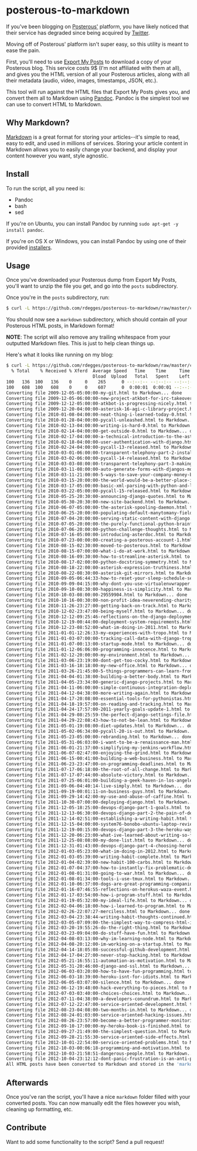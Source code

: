 # posterous-to-markdown

If you've been blogging on [Posterous'][posterous] platform, you have likely
noticed that their service has degraded since being acquired by
[Twitter][twitter].

Moving off of Posterous' platform isn't super easy, so this utility is meant to
ease the pain.

First, you'll need to use [Export My Posts][export-my-posts] to download a copy
of your Posterous blog. This service costs 9$ (I'm not affiliated with them at
all), and gives you the HTML version of all your Posterous articles, along with
all their metadata (audio, video, images, timestamps, JSON, etc.).

This tool will run against the HTML files that Export My Posts gives you, and
convert them all to Markdown using [Pandoc][pandoc]. Pandoc is the simplest tool
we can use to convert HTML to Markdown.


## Why Markdown?

[Markdown][markdown] is a great format for storing your articles--it's simple to
read, easy to edit, and used in millions of services. Storing your article
content in Markdown allows you to easily change your backend, and display your
content however you want, style agnostic.


## Install

To run the script, all you need is:

- Pandoc
- bash
- sed

If you're on Ubuntu, you can install Pandoc by running `sudo apt-get -y install pandoc`.

If you're on OS X or Windows, you can install Pandoc by using one of their provided [installers](http://code.google.com/p/pandoc/downloads/list).

## Usage

Once you've downloaded your Posterous dump from Export My Posts, you'll want to
unzip the file you get, and go into the `posts` subdirectory.

Once you're in the `posts` subdirectory, run:

``` bash
$ curl -L https://github.com/rdegges/posterous-to-markdown/raw/master/convert.sh | bash
```

You should now see a `markdown` subdirectory, which should contain *all* your
Posterous HTML posts, in Markdown format!

**NOTE**: The script will also remove any trailing whitespace from your
outputted Markdown files. This is just to help clean things up.

Here's what it looks like running on my blog:

``` bash
$ curl -L https://github.com/rdegges/posterous-to-markdown/raw/master/convert.sh | bash
  % Total    % Received % Xferd  Average Speed   Time    Time     Time  Current
                                 Dload  Upload   Total   Spent    Left  Speed
100   136  100   136    0     0    265      0 --:--:-- --:--:-- --:--:--   459
100   608  100   608    0     0    607      0  0:00:01  0:00:01 --:--:--  2179
Converting file 2009-12-05-05:00:00-my-git.html to Markdown... done
Converting file 2009-12-05-06:00:00-new-project-atkbot-for-irc-takeovers.html to Markdown... done
Converting file 2009-12-12-05:00:00-atkbot-is-progressing-nicely.html to Markdown... done
Converting file 2009-12-20-04:00:00-asterisk-16-agi-c-library-project.html to Markdown... done
Converting file 2010-01-08-04:00:00-neat-thing-i-learned-today-0.html to Markdown... done
Converting file 2010-01-28-04:00:00-pycall-unleashed.html to Markdown... done
Converting file 2010-02-13-04:00:00-writing-is-hard-0.html to Markdown... done
Converting file 2010-02-14-04:00:00-get-outside-0.html to Markdown... done
Converting file 2010-02-17-04:00:00-a-technical-introduction-to-the-asterisk-gate.html to Markdown... done
Converting file 2010-02-18-04:00:00-user-authentication-with-django.html to Markdown... done
Converting file 2010-02-24-04:00:00-pycall-13-released.html to Markdown... done
Converting file 2010-03-01-06:00:00-transparent-telephony-part-2-installing-aster.html to Markdown... done
Converting file 2010-03-02-06:00:00-pycall-14-released.html to Markdown... done
Converting file 2010-03-03-08:00:00-transparent-telephony-part-3-making-and-recei.html to Markdown... done
Converting file 2010-03-11-08:00:00-auto-generate-forms-with-djangos-modelform.html to Markdown... done
Converting file 2010-03-11-21:00:00-5-ways-to-save-your-company-money-by-switchin.html to Markdown... done
Converting file 2010-03-15-20:00:00-the-world-would-be-a-better-place-if-everyone.html to Markdown... done
Converting file 2010-03-17-05:00:00-basic-xml-parsing-with-python-and-lxml.html to Markdown... done
Converting file 2010-03-22-05:00:00-pycall-15-released.html to Markdown... done
Converting file 2010-05-25-20:30:00-announcing-django-quotes.html to Markdown... done
Converting file 2010-05-30-20:30:00-new-site-backend.html to Markdown... done
Converting file 2010-06-07-05:00:00-the-asterisk-spooling-daemon.html to Markdown... done
Converting file 2010-06-25-20:00:00-populating-default-manytomany-field-values-in.html to Markdown... done
Converting file 2010-07-04-20:00:00-serving-static-content-with-django.html to Markdown... done
Converting file 2010-07-05-20:00:00-the-purely-functional-python-brainfuck-challe.html to Markdown... done
Converting file 2010-07-06-20:00:00-python-challenge-thoughts.html to Markdown... done
Converting file 2010-07-16-05:00:00-introducing-asterdoc.html to Markdown... done
Converting file 2010-07-23-00:00:00-creating-a-posterous-account-1.html to Markdown... done
Converting file 2010-08-15-02:30:00-moved-to-posterous.html to Markdown... done
Converting file 2010-08-15-07:00:00-what-i-do-at-work.html to Markdown... done
Converting file 2010-08-16-09:30:00-how-to-streamline-asterisk.html to Markdown... done
Converting file 2010-08-17-02:00:00-python-docstring-symmetry.html to Markdown... done
Converting file 2010-08-18-22:00:00-asterisk-expression-truthiness.html to Markdown... done
Converting file 2010-08-22-08:30:00-asterisk-git-mirrors.html to Markdown... done
Converting file 2010-09-05-06:44:33-how-to-reset-your-sleep-schedule-seriously.html to Markdown... done
Converting file 2010-09-09-04:15:00-why-dont-you-use-virtualenvwrapper.html to Markdown... done
Converting file 2010-09-10-08:30:00-happiness-is-simplicity.html to Markdown... done
Converting file 2010-10-03-08:00:00-29559904.html to Markdown... done
Converting file 2010-10-16-00:30:00-non-profit-idea-neverending-charity.html to Markdown... done
Converting file 2010-11-26-23:27:00-getting-back-on-track.html to Markdown... done
Converting file 2010-12-02-23:47:00-being-myself.html to Markdown... done
Converting file 2010-12-12-09:25:46-reflections-on-the-django-deployment-and-djan.html to Markdown... done
Converting file 2010-12-19-00:44:00-deployment-system-requirements.html to Markdown... done
Converting file 2010-12-23-08:52:00-what-im-doing-in-2011.html to Markdown... done
Converting file 2011-01-01-12:26:33-my-experiences-with-tropo.html to Markdown... done
Converting file 2011-01-03-07:00:00-tracking-call-data-with-django-tropo.html to Markdown... done
Converting file 2011-01-07-00:13:00-startup-mode.html to Markdown... done
Converting file 2011-01-12-06:06:00-programming-innocence.html to Markdown... done
Converting file 2011-02-12-20:00:00-my-environment.html to Markdown... done
Converting file 2011-03-06-23:19:00-dont-get-too-cocky.html to Markdown... done
Converting file 2011-03-16-18:18:00-my-new-office.html to Markdown... done
Converting file 2011-03-26-21:45:00-5-things-programmers-can-learn-from-bodybuild.html to Markdown... done
Converting file 2011-04-04-01:38:00-building-a-better-body.html to Markdown... done
Converting file 2011-04-05-23:34:00-generic-django-projects.html to Markdown... done
Converting file 2011-04-11-06:00:00-simple-continuous-integration-deployment-with.html to Markdown... done
Converting file 2011-04-12-04:38:00-more-writing-again.html to Markdown... done
Converting file 2011-04-17-20:08:00-essential-tools-for-pythonistas.html to Markdown... done
Converting file 2011-04-18-19:57:00-on-reading-and-tracking.html to Markdown... done
Converting file 2011-04-24-17:57:00-2011-yearly-goals-update-1.html to Markdown... done
Converting file 2011-04-29-08:25:59-the-perfect-django-settings-file.html to Markdown... done
Converting file 2011-04-29-22:08:43-how-to-not-be-lean.html to Markdown... done
Converting file 2011-05-01-19:08:00-diet-updates.html to Markdown... done
Converting file 2011-05-02-06:34:00-pycall-20-is-out.html to Markdown... done
Converting file 2011-05-23-05:00:00-rebranding.html to Markdown... done
Converting file 2011-05-31-06:03:00-i-want-to-be-a-renaissance-man.html to Markdown... done
Converting file 2011-06-01-21:37:00-simplifying-my-jenkins-workflow.html to Markdown... done
Converting file 2011-06-07-02:47:00-enjoying-the-grind.html to Markdown... done
Converting file 2011-06-15-00:41:00-building-a-web-business.html to Markdown... done
Converting file 2011-06-23-23:47:00-on-programming-deadlines.html to Markdown... done
Converting file 2011-07-17-06:18:00-the-root-of-all-change.html to Markdown... done
Converting file 2011-07-17-07:44:00-absolute-victory.html to Markdown... done
Converting file 2011-07-25-06:01:00-building-a-geek-haven-in-los-angeles.html to Markdown... done
Converting file 2011-09-06-04:40:14-live-simply.html to Markdown... done
Converting file 2011-09-19-00:01:11-on-business-guys.html to Markdown... done
Converting file 2011-09-29-14:42:00-my-use-and-abuse-of-caffine.html to Markdown... done
Converting file 2011-10-30-07:00:00-deploying-django.html to Markdown... done
Converting file 2011-12-05-18:25:00-devops-django-part-1-goals.html to Markdown... done
Converting file 2011-12-13-06:30:00-devops-django-part-2-the-pain-of-deployment.html to Markdown... done
Converting file 2011-12-14-02:51:00-establishing-a-writing-habit.html to Markdown... done
Converting file 2011-12-15-04:00:00-system76-bonobo-ubuntu-laptop-review.html to Markdown... done
Converting file 2011-12-19-00:15:00-devops-django-part-3-the-heroku-way.html to Markdown... done
Converting file 2011-12-20-06:23:00-what-ive-learned-about-writing-so-far.html to Markdown... done
Converting file 2011-12-25-08:08:00-my-done-list.html to Markdown... done
Converting file 2011-12-31-01:43:00-devops-django-part-4-choosing-heroku.html to Markdown... done
Converting file 2012-01-03-05:23:00-what-im-doing-in-2012.html to Markdown... done
Converting file 2012-01-03-05:39:00-writing-habit-complete.html to Markdown... done
Converting file 2012-01-04-02:39:00-new-habit-100-carbs.html to Markdown... done
Converting file 2012-01-07-04:37:00-how-to-instantly-fix-problematic-deployments.html to Markdown... done
Converting file 2012-01-08-01:31:00-going-to-war.html to Markdown... done
Converting file 2012-01-08-01:34:00-tools-i-use-tmux.html to Markdown... done
Converting file 2012-01-10-06:37:00-dogs-are-great-programming-companions.html to Markdown... done
Converting file 2012-01-16-07:46:55-reflections-on-herokus-waza-event.html to Markdown... done
Converting file 2012-01-17-03:54:00-how-i-program-stuff.html to Markdown... done
Converting file 2012-01-19-05:32:00-my-ideal-life.html to Markdown... done
Converting file 2012-02-04-06:18:00-how-i-learned-to-program.html to Markdown... done
Converting file 2012-02-26-22:07:27-merciless.html to Markdown... done
Converting file 2012-03-04-23:38:44-writing-habit-thoughts-continued.html to Markdown... done
Converting file 2012-03-05-07:09:00-the-simplest-way-to-compress-html-in-django.html to Markdown... done
Converting file 2012-03-20-19:55:26-do-the-right-thing.html to Markdown... done
Converting file 2012-03-23-09:04:00-do-stuff-have-fun.html to Markdown... done
Converting file 2012-04-08-03:13:00-why-im-learning-node.html to Markdown... done
Converting file 2012-04-08-20:12:00-im-working-on-a-startup.html to Markdown... done
Converting file 2012-04-14-18:05:08-successful-github-development.html to Markdown... done
Converting file 2012-04-17-04:27:00-never-stop-hacking.html to Markdown... done
Converting file 2012-05-21-16:55:11-automation-as-motivation.html to Markdown... done
Converting file 2012-05-31-20:46:00-django-and-ssl.html to Markdown... done
Converting file 2012-06-03-03:20:00-how-to-have-fun-programming.html to Markdown... done
Converting file 2012-06-03-18:39:00-heroku-isnt-for-idiots.html to Markdown... done
Converting file 2012-06-05-03:07:00-silence.html to Markdown... done
Converting file 2012-06-12-19:48:00-hack-everything-to-pieces.html to Markdown... done
Converting file 2012-07-03-03:40:00-choices-choices.html to Markdown... done
Converting file 2012-07-11-04:38:00-a-developers-conundrum.html to Markdown... done
Converting file 2012-07-12-22:47:00-service-oriented-development.html to Markdown... done
Converting file 2012-08-23-04:08:00-two-months-in.html to Markdown... done
Converting file 2012-08-24-01:03:00-service-oriented-hacking-issues.html to Markdown... done
Converting file 2012-08-26-23:57:00-become-a-better-programmer-monitoring.html to Markdown... done
Converting file 2012-09-10-17:00:00-my-heroku-book-is-finished.html to Markdown... done
Converting file 2012-09-27-21:49:00-the-simplest-question.html to Markdown... done
Converting file 2012-09-28-21:55:30-service-oriented-side-effects.html to Markdown... done
Converting file 2012-10-01-22:54:00-service-oriented-problems.html to Markdown... done
Converting file 2012-10-03-00:06:18-programming-and-motivation.html to Markdown... done
Converting file 2012-10-03-21:58:51-dangerous-people.html to Markdown... done
Converting file 2012-10-04-23:12:12-dont-panic-frustration-is-an-anti-pattern.html to Markdown... done
All HTML posts have been converted to Markdown and stored in the 'markdown' folder!
```


## Afterwards

Once you've ran the script, you'll have a nice `markdown` folder filled with
your converted posts. You can now manually edit the files however you wish,
cleaning up formatting, etc.


## Contribute

Want to add some functionality to the script? Send a pull request!


[posterous]: https://posterous.com/ "Posterous"
[twitter]: https://twitter.com "Twitter"
[export-my-posts]: https://exportmyposts.jazzychad.net/ "Export My Posts"
[pandoc]: http://johnmacfarlane.net/pandoc/ "Pandoc"
[markdown]: http://en.wikipedia.org/wiki/Markdown "Markdown"
